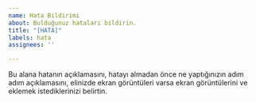 ```yaml
---
name: Hata Bildirimi
about: Bulduğunuz hataları bildirin.
title: "[HATA]"
labels: hata
assignees: ''

---
```


Bu alana hatanın açıklamasını, hatayı almadan önce ne yaptığınızın adım adım açıklamasını, elinizde ekran görüntüleri varsa ekran görüntülerini ve eklemek istediklerinizi belirtin.
